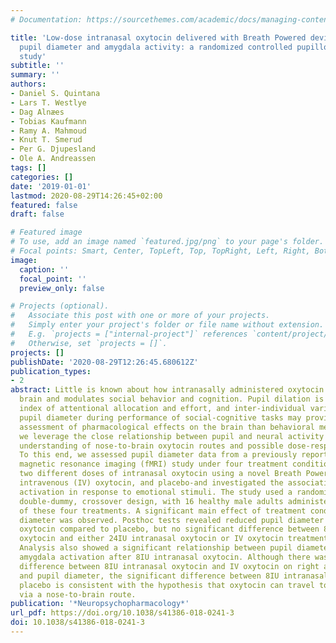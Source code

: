 ```yaml
---
# Documentation: https://sourcethemes.com/academic/docs/managing-content/

title: 'Low-dose intranasal oxytocin delivered with Breath Powered device modulates
  pupil diameter and amygdala activity: a randomized controlled pupillometry and fMRI
  study'
subtitle: ''
summary: ''
authors:
- Daniel S. Quintana
- Lars T. Westlye
- Dag Alnæes
- Tobias Kaufmann
- Ramy A. Mahmoud
- Knut T. Smerud
- Per G. Djupesland
- Ole A. Andreassen
tags: []
categories: []
date: '2019-01-01'
lastmod: 2020-08-29T14:26:45+02:00
featured: false
draft: false

# Featured image
# To use, add an image named `featured.jpg/png` to your page's folder.
# Focal points: Smart, Center, TopLeft, Top, TopRight, Left, Right, BottomLeft, Bottom, BottomRight.
image:
  caption: ''
  focal_point: ''
  preview_only: false

# Projects (optional).
#   Associate this post with one or more of your projects.
#   Simply enter your project's folder or file name without extension.
#   E.g. `projects = ["internal-project"]` references `content/project/deep-learning/index.md`.
#   Otherwise, set `projects = []`.
projects: []
publishDate: '2020-08-29T12:26:45.680612Z'
publication_types:
- 2
abstract: Little is known about how intranasally administered oxytocin reaches the
  brain and modulates social behavior and cognition. Pupil dilation is a sensitive
  index of attentional allocation and effort, and inter-individual variability in
  pupil diameter during performance of social-cognitive tasks may provide a better
  assessment of pharmacological effects on the brain than behavioral measures. Here,
  we leverage the close relationship between pupil and neural activity to inform our
  understanding of nose-to-brain oxytocin routes and possible dose-response relationships.
  To this end, we assessed pupil diameter data from a previously reported functional
  magnetic resonance imaging (fMRI) study under four treatment conditions-including
  two different doses of intranasal oxytocin using a novel Breath Powered nasal device,
  intravenous (IV) oxytocin, and placebo-and investigated the association with amygdala
  activation in response to emotional stimuli. The study used a randomized, double-blind,
  double-dummy, crossover design, with 16 healthy male adults administering a single-dose
  of these four treatments. A significant main effect of treatment condition on pupil
  diameter was observed. Posthoc tests revealed reduced pupil diameter after 8IU intranasal
  oxytocin compared to placebo, but no significant difference between 8IU intranasal
  oxytocin and either 24IU intranasal oxytocin or IV oxytocin treatment conditions.
  Analysis also showed a significant relationship between pupil diameter and right
  amygdala activation after 8IU intranasal oxytocin. Although there was no significant
  difference between 8IU intranasal oxytocin and IV oxytocin on right amygdala activity
  and pupil diameter, the significant difference between 8IU intranasal oxytocin and
  placebo is consistent with the hypothesis that oxytocin can travel to the brain
  via a nose-to-brain route.
publication: '*Neuropsychopharmacology*'
url_pdf: https://doi.org/10.1038/s41386-018-0241-3
doi: 10.1038/s41386-018-0241-3
---
```

